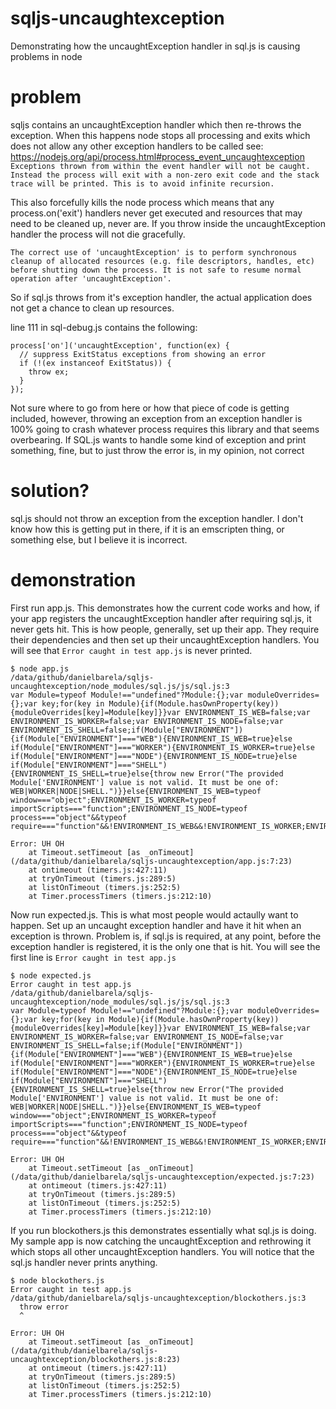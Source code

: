 # sqljs-uncaughtexception
Demonstrating how the uncaughtException handler in sql.js is causing problems in node

# problem
sqljs contains an uncaughtException handler which then re-throws the exception.  When this happens node stops all processing and exits which does not allow any other exception handlers to be called see: https://nodejs.org/api/process.html#process_event_uncaughtexception
``
Exceptions thrown from within the event handler will not be caught. Instead the process will exit with a non-zero exit code and the stack trace will be printed. This is to avoid infinite recursion.
``

This also forcefully kills the node process which means that any process.on('exit') handlers never get executed and resources that may need to be cleaned up, never are. If you throw inside the uncaughtException handler the process will not die gracefully.

```
The correct use of 'uncaughtException' is to perform synchronous cleanup of allocated resources (e.g. file descriptors, handles, etc) before shutting down the process. It is not safe to resume normal operation after 'uncaughtException'.
```
So if sql.js throws from it's exception handler, the actual application does not get a chance to clean up resources.

line 111 in sql-debug.js contains the following:
```
process['on']('uncaughtException', function(ex) {
  // suppress ExitStatus exceptions from showing an error
  if (!(ex instanceof ExitStatus)) {
    throw ex;
  }
});
```

Not sure where to go from here or how that piece of code is getting included, however, throwing an exception from an exception handler is 100% going to crash whatever process requires this library and that seems overbearing.  If SQL.js wants to handle some kind of exception and print something, fine, but to just throw the error is, in my opinion, not correct

# solution?
sql.js should not throw an exception from the exception handler.  I don't know how this is getting put in there, if it is an emscripten thing, or something else, but I believe it is incorrect.

# demonstration

First run app.js.  This demonstrates how the current code works and how, if your app registers the uncaughtException handler after requiring sql.js, it never gets hit. This is how people, generally, set up their app.  They require their dependencies and then set up their uncaughtException handlers.  You will see that ``Error caught in test app.js`` is never printed.

```
$ node app.js
/data/github/danielbarela/sqljs-uncaughtexception/node_modules/sql.js/js/sql.js:3
var Module=typeof Module!=="undefined"?Module:{};var moduleOverrides={};var key;for(key in Module){if(Module.hasOwnProperty(key)){moduleOverrides[key]=Module[key]}}var ENVIRONMENT_IS_WEB=false;var ENVIRONMENT_IS_WORKER=false;var ENVIRONMENT_IS_NODE=false;var ENVIRONMENT_IS_SHELL=false;if(Module["ENVIRONMENT"]){if(Module["ENVIRONMENT"]==="WEB"){ENVIRONMENT_IS_WEB=true}else if(Module["ENVIRONMENT"]==="WORKER"){ENVIRONMENT_IS_WORKER=true}else if(Module["ENVIRONMENT"]==="NODE"){ENVIRONMENT_IS_NODE=true}else if(Module["ENVIRONMENT"]==="SHELL"){ENVIRONMENT_IS_SHELL=true}else{throw new Error("The provided Module['ENVIRONMENT'] value is not valid. It must be one of: WEB|WORKER|NODE|SHELL.")}}else{ENVIRONMENT_IS_WEB=typeof window==="object";ENVIRONMENT_IS_WORKER=typeof importScripts==="function";ENVIRONMENT_IS_NODE=typeof process==="object"&&typeof require==="function"&&!ENVIRONMENT_IS_WEB&&!ENVIRONMENT_IS_WORKER;ENVIRONMENT_IS_SHELL=!

Error: UH OH
    at Timeout.setTimeout [as _onTimeout] (/data/github/danielbarela/sqljs-uncaughtexception/app.js:7:23)
    at ontimeout (timers.js:427:11)
    at tryOnTimeout (timers.js:289:5)
    at listOnTimeout (timers.js:252:5)
    at Timer.processTimers (timers.js:212:10)

```

Now run expected.js.  This is what most people would actaully want to happen.  Set up an uncaught exception handler and have it hit when an exception is thrown.  Problem is, if sql.js is required, at any point, before the exception handler is registered, it is the only one that is hit.  You will see the first line is ``Error caught in test app.js``

```
$ node expected.js
Error caught in test app.js
/data/github/danielbarela/sqljs-uncaughtexception/node_modules/sql.js/js/sql.js:3
var Module=typeof Module!=="undefined"?Module:{};var moduleOverrides={};var key;for(key in Module){if(Module.hasOwnProperty(key)){moduleOverrides[key]=Module[key]}}var ENVIRONMENT_IS_WEB=false;var ENVIRONMENT_IS_WORKER=false;var ENVIRONMENT_IS_NODE=false;var ENVIRONMENT_IS_SHELL=false;if(Module["ENVIRONMENT"]){if(Module["ENVIRONMENT"]==="WEB"){ENVIRONMENT_IS_WEB=true}else if(Module["ENVIRONMENT"]==="WORKER"){ENVIRONMENT_IS_WORKER=true}else if(Module["ENVIRONMENT"]==="NODE"){ENVIRONMENT_IS_NODE=true}else if(Module["ENVIRONMENT"]==="SHELL"){ENVIRONMENT_IS_SHELL=true}else{throw new Error("The provided Module['ENVIRONMENT'] value is not valid. It must be one of: WEB|WORKER|NODE|SHELL.")}}else{ENVIRONMENT_IS_WEB=typeof window==="object";ENVIRONMENT_IS_WORKER=typeof importScripts==="function";ENVIRONMENT_IS_NODE=typeof process==="object"&&typeof require==="function"&&!ENVIRONMENT_IS_WEB&&!ENVIRONMENT_IS_WORKER;ENVIRONMENT_IS_SHELL=!

Error: UH OH
    at Timeout.setTimeout [as _onTimeout] (/data/github/danielbarela/sqljs-uncaughtexception/expected.js:7:23)
    at ontimeout (timers.js:427:11)
    at tryOnTimeout (timers.js:289:5)
    at listOnTimeout (timers.js:252:5)
    at Timer.processTimers (timers.js:212:10)
```

If you run blockothers.js this demonstrates essentially what sql.js is doing.  My sample app is now catching the uncaughtException and rethrowing it which stops all other uncaughtException handlers.  You will notice that the sql.js handler never prints anything.

```
$ node blockothers.js
Error caught in test app.js
/data/github/danielbarela/sqljs-uncaughtexception/blockothers.js:3
  throw error
  ^

Error: UH OH
    at Timeout.setTimeout [as _onTimeout] (/data/github/danielbarela/sqljs-uncaughtexception/blockothers.js:8:23)
    at ontimeout (timers.js:427:11)
    at tryOnTimeout (timers.js:289:5)
    at listOnTimeout (timers.js:252:5)
    at Timer.processTimers (timers.js:212:10)
```
